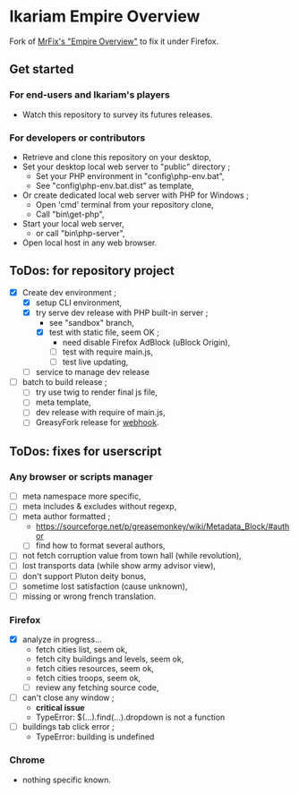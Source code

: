 # Ikariam Empire Overview
Fork of [MrFix's "Empire Overview"](https://greasyfork.org/fr/scripts/456297-empire-overview) to fix it under Firefox.

## Get started

### For end-users and Ikariam's players
- Watch this repository to survey its futures releases.

### For developers or contributors
- Retrieve and clone this repository on your desktop,
- Set your desktop local web server to "public" directory ;
  - Set your PHP environment in "config\php-env.bat",
  - See "config\php-env.bat.dist" as template,
- Or create dedicated local web server with PHP for Windows ;
  - Open 'cmd' terminal from your repository clone,
  - Call "bin\get-php",
- Start your local web server,
  - or call "bin\php-server",
- Open local host in any web browser.

## ToDos: for repository project
- [x] Create dev environment ;
  - [x] setup CLI environment,
  - [x] try serve dev release with PHP built-in server ;
    - see "sandbox" branch,  
    - [x] test with static file, seem OK ;
      - need disable Firefox AdBlock (uBlock Origin),
      - [ ] test with require main.js,
      - [ ] test live updating,
  - [ ] service to manage dev release
- [ ] batch to build release ;
  - [ ] try use twig to render final js file,
  - [ ] meta template,
  - [ ] dev release with require of main.js,
  - [ ] GreasyFork release for [webhook](https://greasyfork.org/fr/users/webhook-info).

## ToDos: fixes for userscript

### Any browser or scripts manager
- [ ] meta namespace more specific,
- [ ] meta includes & excludes without regexp,
- [ ] meta author formatted ;
  - https://sourceforge.net/p/greasemonkey/wiki/Metadata_Block/#author
  - [ ] find how to format several authors,
- [ ] not fetch corruption value from town hall (while revolution),
- [ ] lost transports data (while show army advisor view),
- [ ] don't support Pluton deity bonus,
- [ ] sometime lost satisfaction (cause unknown),
- [ ] missing or wrong french translation.

### Firefox
- [x] analyze in progress...
  - fetch cities list, seem ok,
  - fetch city buildings and levels, seem ok,
  - fetch cities resources, seem ok,
  - fetch cities troops, seem ok,
  - [ ] review any fetching source code,
- [ ] can't close any window ;
  - **critical issue**
  - TypeError: $(...).find(...).dropdown is not a function
- [ ] buildings tab click error ;
  - TypeError: building is undefined

### Chrome
- nothing specific known.

